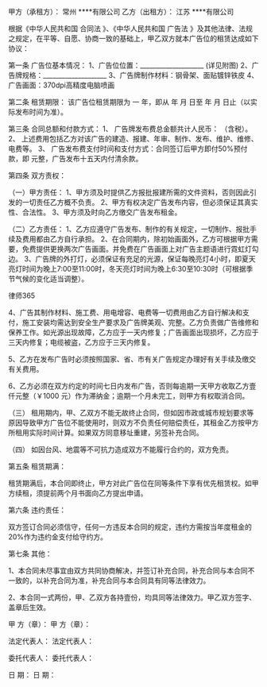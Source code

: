 
 甲方（承租方）：
常州
****有限公司
 乙方（出租方）：
江苏
****有限公司
 
 根据《中华人民共和国
合同法
》、《中华人民共和国
广告法
》及其他法律、法规之规定，在平等、自愿、协商一致的基础上，甲乙双方就本广告位的租赁达成如下协议：
 
 第一条   广告位基本情况：
 1、广告位位置：____________________ (详见附图)
 2、广告牌规格：____________________
 3、广告牌制作材料：钢骨架、面贴镀锌铁皮
 4、广告画面：370dpi高精度电脑喷画
 
 第二条   租赁期限：
 该广告位租赁期限为 一 年，即从    年    月    日至     年    月    日止（以实际发布时间为准）。
 
 第三条   合同总额和付款方式： 
 1、 广告牌发布费总金额共计人民币：        （含税）。
 2、 上述费用包括乙方对该广告的建造、报建、年审、制作、发布、维护、维修、电费等。
 3、 广告发布费支付时间和支付方式：合同签订后甲方即付50%预付款，即        元整，广告发布十五天内付清余款。
 
 第四条   双方责权：
 
 （一）甲方责任：
 1、甲方须及时提供乙方报批报建所需的文件资料，否则因此引发的一切责任乙方概不负责。
 2、甲方有权决定广告发布内容，但必须保证其真实性、合法性。
 3、甲方须及时向乙方缴交广告发布租金。
 
 （二）乙方责任：
 1、乙方应遵守广告发布、制作的有关规定，一切制作、报批手续及费用都由乙方自行承担。
 2、在合同期内，除初始画面外，乙方可根据甲方需要，免费提供更换两次广告画面。并免费在广告画面上对广告主题语进行霓虹灯勾边。
 3、广告牌的外打灯，必须保证有充足的光源，保证每晚亮灯4小时，即夏天亮灯时间为晚上7:00至11:00时，冬天亮灯时间为晚上6:30至10:30时（可根据季节气候的变化适当调整）。




 
律师365






 4、广告其制作材料、施工费、用电增容、电费等一切费用由乙方自行解决和支付，施工安装均需达到安全生产要求及广告牌美观、完整。乙方负责做广告维修和保养工作。如光源出现故障，乙方应于一天内修复；广告画面出现损坏，乙方应于三天内修复；电缆被盗，乙方应于三天内修复。

 5、乙方在发布广告时必须按照国家、省、市有关广告规定办理好有关手续及缴交有关费用。

 6、乙方必须在双方约定的时间七日内发布广告，否则每逾期一天甲方收取乙方壹仟元整（￥1000 元）作为滞纳金；逾期一个月未完工，则甲方有权取消合同。

 （三）  租用期内，甲、乙双方不能无故终止合同，但如因市政或城市规划要求等原因导致甲方广告位不能使用时，则双方不负责任何赔偿责任，其租金乙方按甲方所租用实际时间计算。如果双方同意移址重建，另签补充合同。

 （四） 如因台风、地震等不可抗力造成双方不能履行合约的，双方免责。

 

 第五条   租赁期满：

 租赁期满后，本合同即终止，甲方对此广告位在同等条件下享有优先租赁权。如甲方续租，须提前两个月书面向乙方提出申请。

 

 第六条   违约责任：

 双方签订合同必须信守，任何一方违反本合同的规定，违约方需按当年度租金的20%作为违约金支付给守约方。

 

 第七条   其他：

 1、本合同未尽事宜由双方共同协商解决，并签订补充合同，补充合同与本合同不一致的，以补充合同为准，补充合同与本合同具有同等法律效力。

 2、本合同一式两份，甲、乙双方各持壹份，均具同等法律效力。甲乙双方签字、盖章后生效。

 

 

 甲 方（章）：                               甲 方（章）：

 法定代表人：                                法定代表人：

 委托代表人：                                委托代表人：

 日      期：                                日      期：

 


 

 
 
 
 
 
  


  
 

  


  


  
 
 
 
 

